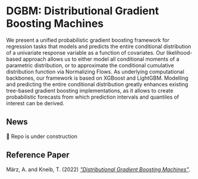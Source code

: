 # DGBM: Distributional Gradient Boosting Machines
We present a unified probabilistic gradient boosting framework for regression tasks that models and predicts the entire conditional distribution of a univariate response variable as a function of covariates. Our likelihood-based approach allows us to either model all conditional moments of a parametric distribution, or to approximate the conditional cumulative distribution function via Normalizing Flows. As underlying computational backbones, our framework is based on XGBoost and LightGBM. Modelling and predicting the entire conditional distribution greatly enhances existing tree-based gradient boosting implementations, as it allows to create probabilistic forecasts from which prediction intervals and quantiles of interest can be derived.

## News
:construction: Repo is under construction

## Reference Paper
März, A. and Kneib, T. (2022) [*"Distributional Gradient Boosting Machines"*](https://arxiv.org/abs/2204.00778).
